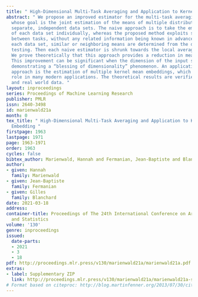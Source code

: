 ```yaml
---
title: " High-Dimensional Multi-Task Averaging and Application to Kernel Mean Embedding "
abstract: " We propose an improved estimator for the multi-task averaging problem,
  whose goal is the joint estimation of the means of multiple distributions using
  separate, independent data sets. The naive approach is to take the empirical mean
  of each data set individually, whereas the proposed method exploits similarities
  between tasks, without any related information being known in advance. First, for
  each data set, similar or neighboring means are determined from the data by multiple
  testing. Then each naive estimator is shrunk towards the local average of its neighbors.
  We prove theoretically that this approach provides a reduction in mean squared error.
  This improvement can be significant when the dimension of the input space is large;
  demonstrating a “blessing of dimensionality” phenomenon. An application of this
  approach is the estimation of multiple kernel mean embeddings, which plays an important
  role in many modern applications. The theoretical results are verified on artificial
  and real world data. "
layout: inproceedings
series: Proceedings of Machine Learning Research
publisher: PMLR
issn: 2640-3498
id: marienwald21a
month: 0
tex_title: " High-Dimensional Multi-Task Averaging and Application to Kernel Mean
  Embedding "
firstpage: 1963
lastpage: 1971
page: 1963-1971
order: 1963
cycles: false
bibtex_author: Marienwald, Hannah and Fermanian, Jean-Baptiste and Blanchard, Gilles
author:
- given: Hannah
  family: Marienwald
- given: Jean-Baptiste
  family: Fermanian
- given: Gilles
  family: Blanchard
date: 2021-03-18
address:
container-title: Proceedings of The 24th International Conference on Artificial Intelligence
  and Statistics
volume: '130'
genre: inproceedings
issued:
  date-parts:
  - 2021
  - 3
  - 18
pdf: http://proceedings.mlr.press/v130/marienwald21a/marienwald21a.pdf
extras:
- label: Supplementary ZIP
  link: http://proceedings.mlr.press/v130/marienwald21a/marienwald21a-supp.zip
# Format based on citeproc: http://blog.martinfenner.org/2013/07/30/citeproc-yaml-for-bibliographies/
---
```


